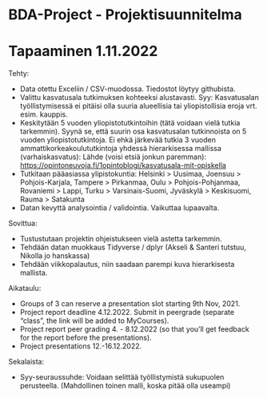 # BDA-Project - Projektisuunnitelma

# Tapaaminen 1.11.2022 

Tehty:
- Data otettu Exceliin / CSV-muodossa. Tiedostot löytyy githubista.
- Valittu kasvatusala tutkimuksen kohteeksi alustavasti. Syy: Kasvatusalan työllistymisessä ei pitäisi olla suuria alueellisia tai yliopistollisia eroja vrt. esim. kauppis.
- Keskitytään 5 vuoden yliopistotutkintoihin (tätä voidaan vielä tutkia tarkemmin). Syynä se, että suurin osa kasvatusalan tutkinnoista on 5 vuoden yliopistotutkintoja. Ei ehkä järkevää tutkia 3 vuoden ammattikorkeakoulututkintoja yhdessä hierarkisessa mallissa (varhaiskasvatus): Lähde (voisi etsiä jonkun paremman): https://opintoneuvoja.fi/1opintoblogi/kasvatusala-mit-opiskella
- Tutkitaan pääasiassa ylipistokuntia: Helsinki > Uusimaa, Joensuu > Pohjois-Karjala, Tampere > Pirkanmaa, Oulu > Pohjois-Pohjanmaa, Rovaniemi > Lappi,
Turku > Varsinais-Suomi, Jyväskylä > Keskisuomi, Rauma > Satakunta
- Datan kevyttä analysointia / validointia. Vaikuttaa lupaavalta. 

Sovittua: 
- Tustustutaan projektin ohjeistukseen vielä astetta tarkemmin. 
- Tehdään datan muokkaus Tidyverse / dplyr (Akseli & Santeri tutstuu, Nikolla jo hanskassa)
- Tehdään viikkopalautus, niin saadaan parempi kuva hierarkisesta mallista.

Aikataulu:
- Groups of 3 can reserve a presentation slot starting 9th Nov, 2021.
- Project report deadline 4.12.2022. Submit in peergrade (separate “class”, the link will be added to MyCourses).
- Project report peer grading 4. - 8.12.2022 (so that you’ll get feedback for the report before the presentations).
- Project presentations 12.-16.12.2022.


Sekalaista:
- Syy-seuraussuhde: Voidaan selittää työllistymistä sukupuolen perusteella. (Mahdollinen toinen malli, koska pitää olla useampi)
